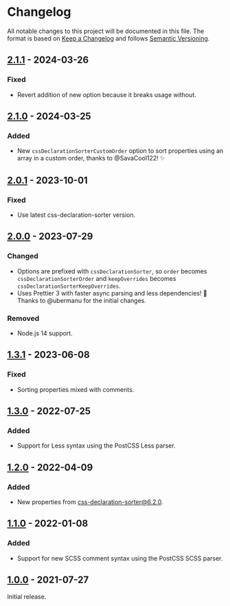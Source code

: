 # Changelog
All notable changes to this project will be documented in this file.
The format is based on [Keep a Changelog](https://keepachangelog.com/en/1.1.0/) and follows [Semantic Versioning](http://semver.org/spec/v2.0.0.html).

## [2.1.1] - 2024-03-26
### Fixed
- Revert addition of new option because it breaks usage without.

## [2.1.0] - 2024-03-25
### Added
- New `cssDeclarationSorterCustomOrder` option to sort properties using an array in a custom order, thanks to @SavaCool122! ✨

## [2.0.1] - 2023-10-01
### Fixed
- Use latest css-declaration-sorter version.

## [2.0.0] - 2023-07-29
### Changed
- Options are prefixed with `cssDeclarationSorter`, so `order` becomes `cssDeclarationSorterOrder` and `keepOverrides` becomes `cssDeclarationSorterKeepOverrides`.
- Uses Prettier 3 with faster async parsing and less dependencies! 🎉 Thanks to @ubermanu for the initial changes.
### Removed
- Node.js 14 support.

## [1.3.1] - 2023-06-08
### Fixed
- Sorting properties mixed with comments.

## [1.3.0] - 2022-07-25
### Added
- Support for Less syntax using the PostCSS Less parser.

## [1.2.0] - 2022-04-09
### Added
- New properties from [css-declaration-sorter@6.2.0](https://github.com/Siilwyn/css-declaration-sorter/blob/master/changelog.md#620---2022-03-26).

## [1.1.0] - 2022-01-08
### Added
- Support for new SCSS comment syntax using the PostCSS SCSS parser.

## [1.0.0] - 2021-07-27
Initial release.

[2.1.1]: https://github.com/Siilwyn/prettier-plugin-css-order/compare/v2.1.0...v2.1.1
[2.1.0]: https://github.com/Siilwyn/prettier-plugin-css-order/compare/v2.0.1...v2.1.0
[2.0.1]: https://github.com/Siilwyn/prettier-plugin-css-order/compare/v2.0.0...v2.0.1
[2.0.0]: https://github.com/Siilwyn/prettier-plugin-css-order/compare/v1.3.1...v2.0.0
[1.3.1]: https://github.com/Siilwyn/prettier-plugin-css-order/compare/v1.3.0...v1.3.1
[1.3.0]: https://github.com/Siilwyn/prettier-plugin-css-order/compare/v1.2.0...v1.3.0
[1.2.0]: https://github.com/Siilwyn/prettier-plugin-css-order/compare/v1.1.0...v1.2.0
[1.1.0]: https://github.com/Siilwyn/prettier-plugin-css-order/compare/v1.0.0...v1.1.0
[1.0.0]: https://github.com/Siilwyn/prettier-plugin-css-order/compare/20d0272...v1.0.0

